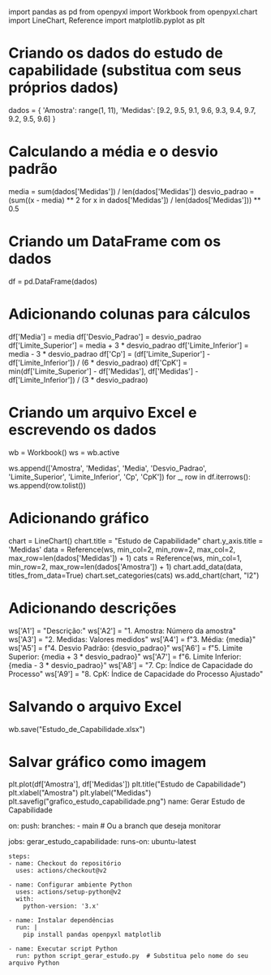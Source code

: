 import pandas as pd
from openpyxl import Workbook
from openpyxl.chart import LineChart, Reference
import matplotlib.pyplot as plt

# Criando os dados do estudo de capabilidade (substitua com seus próprios dados)
dados = {
    'Amostra': range(1, 11),
    'Medidas': [9.2, 9.5, 9.1, 9.6, 9.3, 9.4, 9.7, 9.2, 9.5, 9.6]
}

# Calculando a média e o desvio padrão
media = sum(dados['Medidas']) / len(dados['Medidas'])
desvio_padrao = (sum((x - media) ** 2 for x in dados['Medidas']) / len(dados['Medidas'])) ** 0.5

# Criando um DataFrame com os dados
df = pd.DataFrame(dados)

# Adicionando colunas para cálculos
df['Media'] = media
df['Desvio_Padrao'] = desvio_padrao
df['Limite_Superior'] = media + 3 * desvio_padrao
df['Limite_Inferior'] = media - 3 * desvio_padrao
df['Cp'] = (df['Limite_Superior'] - df['Limite_Inferior']) / (6 * desvio_padrao)
df['CpK'] = min(df['Limite_Superior'] - df['Medidas'], df['Medidas'] - df['Limite_Inferior']) / (3 * desvio_padrao)

# Criando um arquivo Excel e escrevendo os dados
wb = Workbook()
ws = wb.active

ws.append(['Amostra', 'Medidas', 'Media', 'Desvio_Padrao', 'Limite_Superior', 'Limite_Inferior', 'Cp', 'CpK'])
for _, row in df.iterrows():
    ws.append(row.tolist())

# Adicionando gráfico
chart = LineChart()
chart.title = "Estudo de Capabilidade"
chart.y_axis.title = 'Medidas'
data = Reference(ws, min_col=2, min_row=2, max_col=2, max_row=len(dados['Medidas']) + 1)
cats = Reference(ws, min_col=1, min_row=2, max_row=len(dados['Amostra']) + 1)
chart.add_data(data, titles_from_data=True)
chart.set_categories(cats)
ws.add_chart(chart, "I2")

# Adicionando descrições
ws['A1'] = "Descrição:"
ws['A2'] = "1. Amostra: Número da amostra"
ws['A3'] = "2. Medidas: Valores medidos"
ws['A4'] = f"3. Média: {media}"
ws['A5'] = f"4. Desvio Padrão: {desvio_padrao}"
ws['A6'] = f"5. Limite Superior: {media + 3 * desvio_padrao}"
ws['A7'] = f"6. Limite Inferior: {media - 3 * desvio_padrao}"
ws['A8'] = "7. Cp: Índice de Capacidade do Processo"
ws['A9'] = "8. CpK: Índice de Capacidade do Processo Ajustado"

# Salvando o arquivo Excel
wb.save("Estudo_de_Capabilidade.xlsx")

# Salvar gráfico como imagem
plt.plot(df['Amostra'], df['Medidas'])
plt.title("Estudo de Capabilidade")
plt.xlabel("Amostra")
plt.ylabel("Medidas")
plt.savefig("grafico_estudo_capabilidade.png")
name: Gerar Estudo de Capabilidade

on:
  push:
    branches:
      - main  # Ou a branch que deseja monitorar

jobs:
  gerar_estudo_capabilidade:
    runs-on: ubuntu-latest
    
    steps:
    - name: Checkout do repositório
      uses: actions/checkout@v2
      
    - name: Configurar ambiente Python
      uses: actions/setup-python@v2
      with:
        python-version: '3.x'
      
    - name: Instalar dependências
      run: |
        pip install pandas openpyxl matplotlib
      
    - name: Executar script Python
      run: python script_gerar_estudo.py  # Substitua pelo nome do seu arquivo Python
